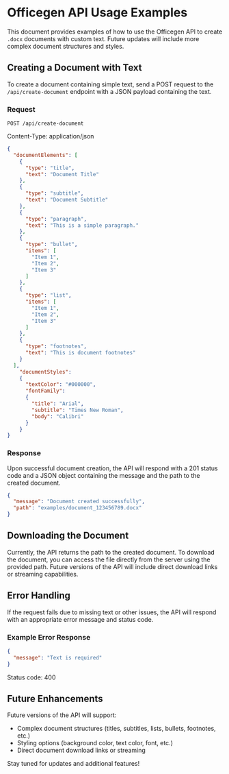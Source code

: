 # Officegen API Usage Examples

This document provides examples of how to use the Officegen API to create `.docx` documents with custom text. Future updates will include more complex document structures and styles.

## Creating a Document with Text

To create a document containing simple text, send a POST request to the `/api/create-document` endpoint with a JSON payload containing the text.

### Request

`POST /api/create-document`

Content-Type: application/json

```json
{
  "documentElements": [
    {
      "type": "title",
      "text": "Document Title"
    },
    {
      "type": "subtitle",
      "text": "Document Subtitle"
    },
    {
      "type": "paragraph",
      "text": "This is a simple paragraph."
    },
    {
      "type": "bullet",
      "items": [
        "Item 1",
        "Item 2",
        "Item 3"
      ]
    },
    {
      "type": "list",
      "items": [
        "Item 1",
        "Item 2",
        "Item 3"
      ]
    },
    {
      "type": "footnotes",
      "text": "This is document footnotes"
    }
  ],
    "documentStyles": 
    {
      "textColor": "#000000",
      "fontFamily": 
      {
        "title": "Arial",
        "subtitle": "Times New Roman",
        "body": "Calibri"
      }
    }
}
```

### Response

Upon successful document creation, the API will respond with a 201 status code and a JSON object containing the message and the path to the created document.

```json
{
  "message": "Document created successfully",
  "path": "examples/document_123456789.docx"
}
```

## Downloading the Document

Currently, the API returns the path to the created document. To download the document, you can access the file directly from the server using the provided path. Future versions of the API will include direct download links or streaming capabilities.

## Error Handling

If the request fails due to missing text or other issues, the API will respond with an appropriate error message and status code.

### Example Error Response

```json
{
  "message": "Text is required"
}
```

Status code: 400

## Future Enhancements

Future versions of the API will support:

- Complex document structures (titles, subtitles, lists, bullets, footnotes, etc.)
- Styling options (background color, text color, font, etc.)
- Direct document download links or streaming

Stay tuned for updates and additional features!